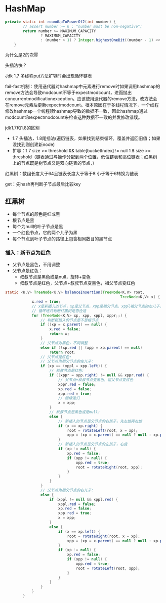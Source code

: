 # HashMap



```java
private static int roundUpToPowerOf2(int number) {
        // assert number >= 0 : "number must be non-negative";
        return number >= MAXIMUM_CAPACITY
                ? MAXIMUM_CAPACITY
                : (number > 1) ? Integer.highestOneBit((number - 1) << 1) : 1;
    }
```

为什么是2的次幂

头插法快？

Jdk 1.7 多线程put方法扩容时会出现循环链表

fail-fast机制：使用迭代器对hashmap中元素进行remove时如果调用hashmap的remove方法会导致modcount不等于expectmodcount，进而抛出concurrentmodificationexception。应该使用迭代器的remove方法，改方法会在remove元素后更新expectmodcount。根本原因在于多线程情况下，一个线程修改hashmap一个线程读hashmap导致的数据不一致，因此hashmap通过modcount和expectmodcount来检查这种数据不一致的并发修改错误。



jdk1.7和1.8的区别

- 1.7 头插法，1.8尾插法(遍历链表，如果找到结束循环，覆盖并返回旧值；如果没找到则创建新node)
- 扩容：1.7 size >= threshold && table[bucketIndex] != null 1.8 size >= threshold（链表通过与操作分配到两个位置，低位链表和高位链表；红黑树上的节点既是树节点又是双向链表的节点，）







红黑树：数组长度大于64且链表长度大于等于8 小于等于6转换为链表



get：先hash再判断子节点最后比较key

## 红黑树

- 每个节点的颜色是红或黑
- 根节点是黑
- 每个为null的叶子节点是黑
- 一个红色节点，它的两个儿子为黑
- 每个节点到叶子节点的路径上包含相同数目的黑节点



### 插入：新节点为红色

- 父节点是黑色，不用调整
- 父节点是红色：
  - 叔叔节点是黑色或是null，旋转+变色
  - 叔叔节点是红色，父节点+叔叔节点变黑色，祖父节点变红色

```java
static <K,V> TreeNode<K,V> balanceInsertion(TreeNode<K,V> root,
                                                    TreeNode<K,V> x) {
            x.red = true;
            // x是新插入的节点，xp是父节点，xpp是祖父节点，xppl祖父节点的左儿子，xppr祖父节点的右儿子
            // 循环递归判断红黑树是否合适
            for (TreeNode<K,V> xp, xpp, xppl, xppr;;) {
                // 判断新插入的节点是不是根节点
                if ((xp = x.parent) == null) {
                    x.red = false;
                    return x;
                }
                // 父节点为黑色，不同调整
                else if (!xp.red || (xpp = xp.parent) == null)
                    return root;
                // 父节点是红色:
                // 父节点为祖父节点的左儿子:
                if (xp == (xppl = xpp.left)) {
                    // 叔叔节点是红色: 
                    if ((xppr = xpp.right) != null && xppr.red) {
                        // 父节点+叔叔节点变黑色，祖父节点变红色
                        xppr.red = false;
                        xp.red = false;
                        xpp.red = true;
                        // 继续递归
                        x = xpp;
                    }
                    // 叔叔节点是黑色或是null:
                    else {
                        // 新插入的节点是父节点的右孩子，先左旋再右旋
                        if (x == xp.right) {
                            root = rotateLeft(root, x = xp);
                            xpp = (xp = x.parent) == null ? null : xp.parent;
                        }
                        // 新插入的节点是父节点的左孩子，右旋
                        if (xp != null) {
                            xp.red = false;
                            if (xpp != null) {
                                xpp.red = true;
                                root = rotateRight(root, xpp);
                            }
                        }
                    }
                }
                // 父节点为祖父节点的右儿子:
                else {
                    if (xppl != null && xppl.red) {
                        xppl.red = false;
                        xp.red = false;
                        xpp.red = true;
                        x = xpp;
                    }
                    else {
                        if (x == xp.left) {
                            root = rotateRight(root, x = xp);
                            xpp = (xp = x.parent) == null ? null : xp.parent;
                        }
                        if (xp != null) {
                            xp.red = false;
                            if (xpp != null) {
                                xpp.red = true;
                                root = rotateLeft(root, xpp);
                            }
                        }
                    }
                }
            }
        }
```

